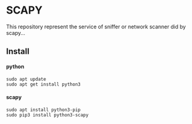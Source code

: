 # SCAPY
This repository represent the service of sniffer or network scanner did by scapy... 
## 

## Install

#### python
```
sudo apt update
sudo apt get install python3
```

#### scapy
```
sudo apt install python3-pip
sudo pip3 install python3-scapy 
```
